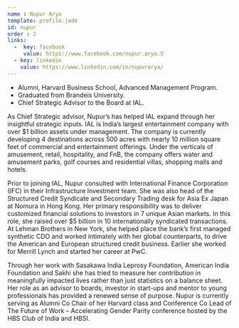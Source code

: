 ```yaml
---
name : Nupur Arya
template: profile.jade
id: nupur
order : 2
links:
  -  key: facebook
     value: https://www.facebook.com/nupur.arya.5
  - key: linkedin
    value: https://www.linkedin.com/in/nupurarya/
---
```


  - Alumni, Harvard Business School, Advanced Management Program.
  - Graduated from Brandeis University.
  - Chief Strategic Advisor to the Board at IAL.


As Chief Strategic advisor, Nupur’s has helped IAL expand through her insightful strategic inputs.
IAL is India’s largest entertainment company with over $1 billion assets under management. The
company is currently developing 4 destinations across 500 acres with nearly 10 million square
feet of commercial and entertainment offerings. Under the verticals of amusement, retail,
hospitality, and FnB, the company offers water and amusement parks, golf courses and
residential villas, shopping malls and hotels.


Prior to joining IAL, Nupur consulted with International Finance Corporation (IFC) in their
Infrastructure Investment team. She was also head of the Structured Credit Syndicate and
Secondary Trading desk for Asia Ex Japan at Nomura in Hong Kong. Her primary responsibility
was to deliver customized financial solutions to investors in 7 unique Asian markets. In this role,
she raised over $5 billion in 10 internationally syndicated transactions. At Lehman Brothers in
New York, she helped place the bank’s first managed synthetic CDO and worked intimately with
her global counterparts, to drive the American and European structured credit business. Earlier
she worked for Merrill Lynch and started her career at PwC.


Through her work with Sasakawa India Leprosy Foundation, American India Foundation and
Sakhi she has tried to measure her contribution in meaningfully impacted lives rather than just
statistics on a balance sheet. Her role as an advisor to boards, investor in start-ups and mentor
to young professionals has provided a renewed sense of purpose. Nupur is currently serving as
Alumni Co Chair of her Harvard class and Conference Co Lead of The Future of Work –
Accelerating Gender Parity conference hosted by the HBS Club of India and HBSI.